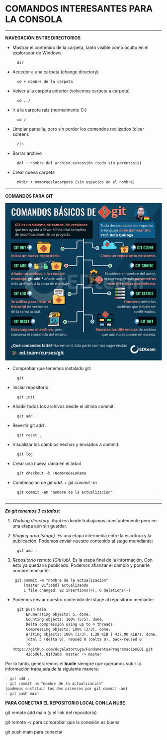 # COMANDOS INTERESANTES PARA LA CONSOLA
---
__NAVEGACIÓN ENTRE DIRECTORIOS__

- Mostrar el contenido de la carpeta, tanto visible como oculto en el explorador de Windows:

        dir

- Acceder a una carpeta (change directory)

        cd + nombre de la carpeta


- Volver a la carpeta anterior (volvemos carpeta a carpeta)

        cd ../

- Ir a la carpeta raiz (normalmente C:)

        cd /

- Limpiar pantalla, pero sin perder los comandos realizados (clear screen):

        cls

- Borrar archivo

        del + nombre del archivo.extensión (todo sin paréntesis)

- Crear nueva carpeta

        mkdir + nombredelacarpeta (sin espacios en el nombre)


        
---


__COMANDOS PARA GIT__


![COMANDOSBASICOS](img/04.jpg)


- Comprobar que tenemos instalado git:

        git

- Iniciar repositorio:

        git init

- Añadir todos los archivos desde el último commit:

        git add .

- Revertir git add .

        git reset .

- Visualizar los cambios hechos y enviados a commit:

        git log

- Crear una nueva rama en el árbol

        git checkout -b +NombreDeLaRama


- Combinación de _git add. + git commit -m_

        git commit -am "nombre de la actualizacion"

 



---
---
**_En git tenemos 3 estados:_**
1. _Working directory._ Aquí es donde trabajamos constantemente pero en una etapa aún sin guardar.

2. _Staging area (stage)._ Es una etapa intermedia entre la escritura y la publicación. Podemos enviar nuestro contenido al stage memdiante:
        
         git add .

3. _Repositorio remoto (GitHub)._ Es la etapa final de la información. Con esto ya quedaría publicado. Podemos afianzar el cambio y ponerle nombre mediante:

        git commit -m "nombre de la actualización"
            [master 81f3abd] actualizando
            1 file changed, 92 insertions(+), 6 deletions(-)

* Podemos enviar nuestro contenido del stage al repositorio mediante:
    
        git push main
            Enumerating objects: 5, done.
            Counting objects: 100% (5/5), done.
            Delta compression using up to 4 threads
            Compressing objects: 100% (3/3), done.
            Writing objects: 100% (3/3), 1.28 KiB | 437.00 KiB/s, done.
            Total 3 (delta 0), reused 0 (delta 0), pack-reused 0
            To https://github.com/dugalatortuga/FundamentosProgramacionEOI.git
            42c5d6f..81f3abd  master -> master


Por lo tanto, generaremos el __bucle__ siempre que queramos subir la información trabajada de la siguiente manera:

    - git add .
    - git commit -m "nombre de la actualización"
    (podemos sustituir los dos primeros por git commit -am)
    - git push main


__PARA CONECTAR EL REPOSITORIO LOCAL CON LA NUBE__

git remote add main (y el link del repositorio)

git remote -v para comprobar que la conexión es buena

git push main para conectar






